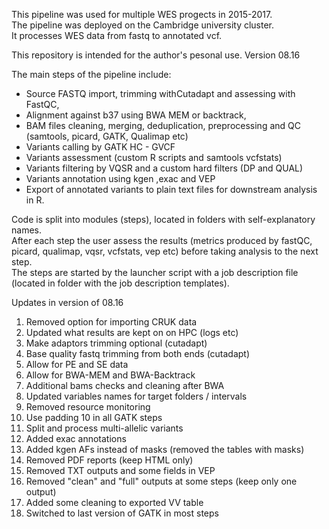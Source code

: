 This pipeline was used for multiple WES progects in 2015-2017.  
The pipeline was deployed on the Cambridge university cluster.  
It processes WES data from fastq to annotated vcf. 

This repository is intended for the author's pesonal use. 
Version 08.16

The main steps of the pipeline include:
- Source FASTQ import, trimming withCutadapt and assessing with FastQC, 
- Alignment against b37 using BWA MEM or backtrack,
- BAM files cleaning, merging, deduplication, preprocessing and QC (samtools, picard, GATK, Qualimap etc)
- Variants calling by GATK HC - GVCF 
- Variants assessment (custom R scripts and samtools vcfstats) 
- Variants filtering by VQSR and a custom hard filters (DP and QUAL) 
- Variants annotation using kgen ,exac and VEP
- Export of annotated variants to plain text files for downstream analysis in R.

Code is split into modules (steps), located in folders with self-explanatory names.  
After each step the user assess the results (metrics produced by fastQC, picard, qualimap, 
vqsr, vcfstats, vep etc) before taking analysis to the next step.   
The steps are started by the launcher script with a job description file (located in 
folder with the job description templates).  

Updates in version of 08.16

1) Removed option for importing CRUK data
2) Updated what results are kept on on HPC (logs etc)
3) Make adaptors trimming optional (cutadapt)
4) Base quality fastq trimming from both ends (cutadapt)  
5) Allow for PE and SE data
6) Allow for BWA-MEM and BWA-Backtrack
7) Additional bams checks and cleaning after BWA 
8) Updated variables names for target folders / intervals
9) Removed resource monitoring
10) Use padding 10 in all GATK steps
11) Split and process multi-allelic variants
12) Added exac annotations
13) Added kgen AFs instead of masks (removed the tables with masks)
14) Removed PDF reports (keep HTML only)
15) Removed TXT outputs and some fields in VEP
16) Removed "clean" and "full" outputs at some steps (keep only one output)
17) Added some cleaning to exported VV table
18) Switched to last version of GATK in most steps
